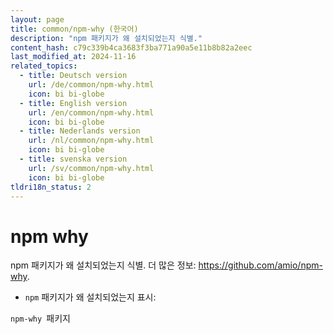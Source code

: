 ```yaml
---
layout: page
title: common/npm-why (한국어)
description: "npm 패키지가 왜 설치되었는지 식별."
content_hash: c79c339b4ca3683f3ba771a90a5e11b8b82a2eec
last_modified_at: 2024-11-16
related_topics:
  - title: Deutsch version
    url: /de/common/npm-why.html
    icon: bi bi-globe
  - title: English version
    url: /en/common/npm-why.html
    icon: bi bi-globe
  - title: Nederlands version
    url: /nl/common/npm-why.html
    icon: bi bi-globe
  - title: svenska version
    url: /sv/common/npm-why.html
    icon: bi bi-globe
tldri18n_status: 2
---
```

# npm why

npm 패키지가 왜 설치되었는지 식별.
더 많은 정보: <https://github.com/amio/npm-why>.

- `npm` 패키지가 왜 설치되었는지 표시:

`npm-why `<span class="tldr-var badge badge-pill bg-dark-lm bg-white-dm text-white-lm text-dark-dm font-weight-bold">패키지</span>
